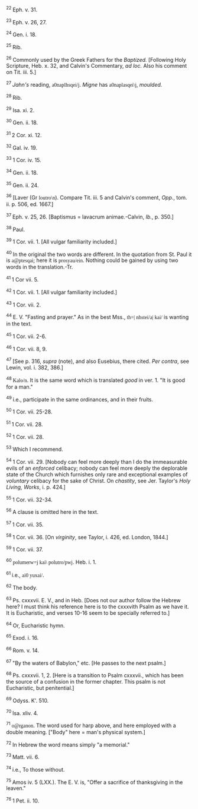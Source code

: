 <body>
 <p><a name="P5003_1509778"></a>
 <sup>22 </sup>Eph. v. 31.</p>
 
 <p><a name="P5004_1509975"></a>
 <sup>23 </sup>Eph. v. 26, 27.</p>
 
 <p><a name="P5005_1510292"></a>
 <sup>24 </sup>Gen. i. 18. </p>
 
 <p><a name="P5006_1511220"></a>
 <sup>25 </sup>Rib.</p>
 
 <p><a name="P5007_1511293"></a>
 <sup>26 </sup>Commonly used by the Greek Fathers for the <i>Baptized.</i> [Following Holy Scripture, Heb. x. 32, and Calvin's Commentary, <i>ad loc.</i> Also his comment on Tit. iii. 5.]</p>
 
 <p><a name="P5008_1511708"></a>
 <sup>27 </sup><i>Jahn's</i> reading, <font face="SPIonic">a0naplhsqei/j</font>. <i>Migne</i> has <font face="SPIonic">a0naplasqei\j</font>, <i>moulded.</i></p>
 
 <p><a name="P5009_1511955"></a>
 <sup>28 </sup>Rib.</p>
 
 <p><a name="P5010_1512040"></a>
 <sup>29 </sup>Isa. xi. 2.</p>
 
 <p><a name="P5011_1512175"></a>
 <sup>30 </sup>Gen. ii. 18.</p>
 
 <p><a name="P5012_1512763"></a>
 <sup>31 </sup>2 Cor. xi. 12.</p>
 
 <p><a name="P5016_1514128"></a>
 <sup>32 </sup>Gal. iv. 19.</p>
 
 <p><a name="P5017_1514215"></a>
 <sup>33 </sup>1 Cor. iv. 15.</p>
 
 <p><a name="P5022_1515163"></a>
 <sup>34 </sup>Gen. ii. 18.</p>
 
 <p><a name="P5023_1515254"></a>
 <sup>35 </sup>Gen. ii. 24.</p>
 
 <p><a name="P5024_1515758"></a>
 <sup>36 </sup>[Laver (Gr <font face="SPIonic">loutro\n</font>). Compare Tit. iii. 5 and Calvin's comment, <i>Opp.</i>, tom. ii. p. 506, ed. 1667.]</p>
 
 <p><a name="P5025_1515884"></a>
 <sup>37 </sup>Eph. v. 25, 26. [Baptismus = lavacrum animae.-Calvin, <i>Ib.</i>, p. 350.] </p>
 
 <p><a name="P5029_1516337"></a>
 <sup>38 </sup>Paul.</p>
 
 <p><a name="P5030_1516503"></a>
 <sup>39 </sup>1 Cor. vii. 1. [All vulgar familiarity included.]</p>
 
 <p><a name="P5031_1516720"></a>
 <sup>40 </sup>In the original the two words are different. In the quotation from St. Paul it is <font face="SPIonic">a@ptesqai</font>; here it is <font face="SPIonic">prosyau/ein</font>. Nothing could be gained by using two words in the translation.-Tr.</p>
 
 <p><a name="P5032_1517305"></a>
 <sup>41 </sup>1 Cor vii. 5.</p>
 
 <p><a name="P5037_1518091"></a>
 <sup>42 </sup>1 Cor. vii. 1. [All vulgar familiarity included.]</p>
 
 <p><a name="P5038_1518238"></a>
 <sup>43 </sup>1 Cor. vii. 2.</p>
 
 <p><a name="P5039_1518757"></a>
 <sup>44 </sup>E. V. "Fasting and prayer." As in the best Mss., <font face="SPIonic">th=| nhstei/a| kai/</font> is wanting in the text.</p>
 
 <p><a name="P5040_1518985"></a>
 <sup>45 </sup>1 Cor. vii. 2-6.</p>
 
 <p><a name="P5042_1519615"></a>
 <sup>46 </sup>1 Cor. vii. 8, 9.</p>
 
 <p><a name="P5043_1520111"></a>
 <sup>47 </sup>[See p. 316, <i>supra</i> (note), and also Eusebius, there cited. <i>Per contra</i>, see Lewin, vol. i. 382, 386.]</p>
 
 <p><a name="P5044_1520519"></a>
 <sup>48 </sup><font face="SPIonic">Kalo/n</font>. It is the same word which is translated <i>good</i> in ver. 1. "It is good for a man."</p>
 
 <p><a name="P5045_1520908"></a>
 <sup>49 </sup>i.e., participate in the same ordinances, and in their fruits. </p>
 
 <p><a name="P5049_1522092"></a>
 <sup>50 </sup>1 Cor. vii. 25-28.</p>
 
 <p><a name="P5050_1523108"></a>
 <sup>51 </sup>1 Cor. vii. 28.</p>
 
 <p><a name="P5051_1523471"></a>
 <sup>52 </sup>1 Cor. vii. 28.</p>
 
 <p><a name="P5052_1523695"></a>
 <sup>53 </sup>Which I recommend.</p>
 
 <p><a name="P5053_1524004"></a>
 <sup>54 </sup>1 Cor. vii. 29. [Nobody can feel more deeply than I do the immeasurable evils of an <i>enforced</i> celibacy; nobody can feel more deeply the deplorable state of the Church which furnishes only rare and exceptional examples of <i>voluntary</i> celibacy for the sake of Christ. On <i>chastity</i>, see Jer. Taylor's <i>Holy Living, Works</i>, i. p. 424.]</p>
 
 <p><a name="P5054_1524682"></a>
 <sup>55 </sup>1 Cor. vii. 32-34.</p>
 
 <p><a name="P5055_1524813"></a>
 <sup>56 </sup>A clause is omitted here in the text.</p>
 
 <p><a name="P5056_1525538"></a>
 <sup>57 </sup>1 Cor. vii. 35.</p>
 
 <p><a name="P5060_1526187"></a>
 <sup>58 </sup>1 Cor. vii. 36. [On <i>virginity</i>, see Taylor, i. 426, ed. London, 1844.]</p>
 
 <p><a name="P5061_1526893"></a>
 <sup>59 </sup>1 Cor. vii. 37. </p>
 
 <p><a name="P5072_1528938"></a>
 <sup>60 </sup><font face="SPIonic">polumerw=j kai\ polutro/pwj</font>. Heb. i. 1.</p>
 
 <p><a name="P5076_1530394"></a>
 <sup>61 </sup>i.e., <font face="SPIonic">ai0 yuxai/</font>.</p>
 
 <p><a name="P5077_1530518"></a>
 <sup>62 </sup>The body.</p>
 
 <p><a name="P5078_1531275"></a>
 <sup>63 </sup>Ps. cxxxvii. E. V., and in Heb. [Does not our author follow the Hebrew here? I must think his reference here is to the cxxxvith Psalm as we have it. It is Eucharistic, and verses 10-16 seem to be specially referred to.]</p>
 
 <p><a name="P5079_1531571"></a>
 <sup>64 </sup>Or, Eucharistic hymn.</p>
 
 <p><a name="P5080_1531894"></a>
 <sup>65 </sup>Exod. i. 16.</p>
 
 <p><a name="P5081_1531973"></a>
 <sup>66 </sup>Rom. v. 14.</p>
 
 <p><a name="P5084_1532395"></a>
 <sup>67 </sup>"By the waters of Babylon," etc. [He passes to the next psalm.] </p>
 
 <p><a name="P5086_1532615"></a>
 <sup>68 </sup>Ps. cxxxvii. 1, 2. [Here is a transition to Psalm cxxxvii., which has been the source of a confusion in the former chapter. This psalm is not Eucharistic, but penitential.]</p>
 
 <p><a name="P5087_1533991"></a>
 <sup>69 </sup>Odyss. K'. 510.</p>
 
 <p><a name="P5088_1534097"></a>
 <sup>70 </sup>Isa. xliv. 4.</p>
 
 <p><a name="P5089_1534536"></a>
 <sup>71 </sup><font face="SPIonic">o@rganon</font>. The word used for harp above, and here employed with a double meaning. ["Body" here = man's physical system.]</p>
 
 <p><a name="P5093_1535441"></a>
 <sup>72 </sup>In Hebrew the word means simply "a memorial."</p>
 
 <p><a name="P5094_1535912"></a>
 <sup>73 </sup>Matt. vii. 6.</p>
 
 <p><a name="P5095_1536021"></a>
 <sup>74 </sup>i.e., To those without.</p>
 
 <p><a name="P5096_1536061"></a>
 <sup>75 </sup>Amos iv. 5 (LXX.). The E. V. is, "Offer a sacrifice of thanksgiving in the leaven."</p>
 
 <p><a name="P5097_1536882"></a>
 <sup>76 </sup>1 Pet. ii. 10.</p>
 
 </body>